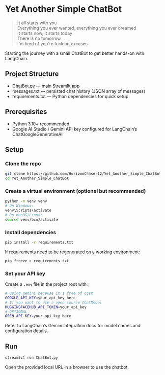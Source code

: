 # Yet Another Simple ChatBot

>It all starts with you  
>Everything you ever wanted, everything you ever dreamed  
>It starts now, it starts today  
>There is no tomorrow  
>I'm tired of you're fucking excuses  

Starting the journey with a small ChatBot to get better hands-on with LangChain.

## Project Structure

- ChatBot.py — main Streamlit app
- messages.txt — persisted chat history (JSON array of messages)
- requirements.txt — Python dependencies for quick setup


## Prerequisites

- Python 3.10+ recommended
- Google AI Studio / Gemini API key configured for LangChain’s ChatGoogleGenerativeAI


## Setup

### Clone the repo

```bash
git clone https://github.com/HorizonChaser12/Yet_Another_Simple_ChatBot
cd Yet_Another_Simple_ChatBot
```


### Create a virtual environment (optional but recommended)

```bash
python -m venv venv
# On Windows:
venv\Scripts\activate
# On macOS/Linux:
source venv/bin/activate
```


### Install dependencies

```bash
pip install -r requirements.txt
```

If requirements need to be regenerated on a working environment:

```bash
pip freeze > requirements.txt
```


### Set your API key

Create a `.env` file in the project root with:

```bash
# Using gemini because it's free of cost.
GOOGLE_API_KEY=your_api_key_here
# If you want to use a open source ChatModel
HUGGINGFACEHUB_API_TOKEN=your_api_key
# OPTIONAL
OPEN_API_KEY=your_api_key_here
```

Refer to LangChain’s Gemini integration docs for model names and configuration details.

## Run

```bash
streamlit run ChatBot.py
```

Open the provided local URL in a browser to use the chatbot.

